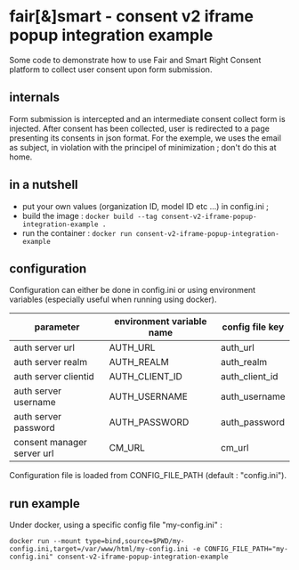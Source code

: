 # fair[&]smart - consent v2 iframe popup integration example

Some code to demonstrate how to use Fair and Smart Right Consent platform to collect user consent upon form submission.

## internals
Form submission is intercepted and an intermediate consent collect form is injected.
After consent has been collected, user is redirected to a page presenting its consents in json format.
For the exemple, we uses the email as subject, in violation with the principel of minimization ; don't do this at home.

## in a nutshell
* put your own values (organization ID, model ID etc ...) in config.ini ;
* build the image : `docker build --tag consent-v2-iframe-popup-integration-example .`
* run the container : `docker run consent-v2-iframe-popup-integration-example`

## configuration
Configuration can either be done in config.ini or using environment variables (especially useful when running using
docker).

| parameter                  | environment variable name  | config file key | 
|----------------------------|---|-----------------|
| auth server url            | AUTH_URL | auth_url        |
| auth server realm          | AUTH_REALM | auth_realm      |
| auth server clientid       | AUTH_CLIENT_ID | auth_client_id  |
| auth server username       | AUTH_USERNAME | auth_username   |
| auth server password       | AUTH_PASSWORD | auth_password   |
| consent manager server url | CM_URL | cm_url          |

Configuration file is loaded from CONFIG_FILE_PATH (default : "config.ini"). 
 
## run example
Under docker, using a specific config file "my-config.ini" :

`docker run --mount type=bind,source=$PWD/my-config.ini,target=/var/www/html/my-config.ini -e CONFIG_FILE_PATH="my-config.ini" consent-v2-iframe-popup-integration-example`

